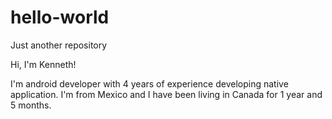 # hello-world
Just another repository

Hi, I'm Kenneth!

I'm android developer with 4 years of experience developing native application. I'm from Mexico and I have been living in Canada for 1 year and 5 months.
